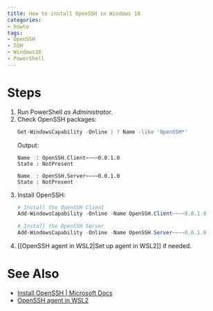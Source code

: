 ```yaml
---
title: How to install OpenSSH in Windows 10
categories:
- howto
tags:
- OpenSSH
- SSH
- Windows10
- PowerShell
---
```

# Steps
1. Run PowerShell _as Administrator_.
2. Check OpenSSH packages:
    ```powershell
    Get-WindowsCapability -Online | ? Name -like 'OpenSSH*'
    ```
    Output:
    ```
    Name  : OpenSSH.Client~~~~0.0.1.0
    State : NotPresent
    
    Name  : OpenSSH.Server~~~~0.0.1.0
    State : NotPresent
    ```
3. Install OpenSSH:
    ```powershell
    # Install the OpenSSH Client
    Add-WindowsCapability -Online -Name OpenSSH.Client~~~~0.0.1.0
    
    # Install the OpenSSH Server
    Add-WindowsCapability -Online -Name OpenSSH.Server~~~~0.0.1.0
    ```
4. [[OpenSSH agent in WSL2|Set up agent in WSL2]] if needed.

# See Also
- [Install OpenSSH | Microsoft Docs](https://docs.microsoft.com/en-us/windows-server/administration/openssh/openssh_install_firstuse)
- [OpenSSH agent in WSL2](/notes/openssh_agent_wsl2)
